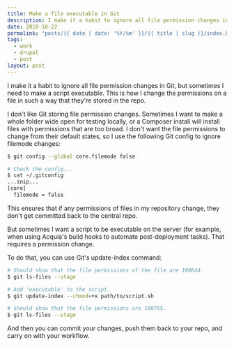 ```yaml
---
title: Make a file executable in Git
description: I make it a habit to ignore all file permission changes in Git, but sometimes I need to make a script executable. This is how I change the permissions on a file in such a way that they're stored in the repo.
date: 2018-10-22
permalink: "posts/{{ date | date: '%Y/%m' }}/{{ title | slug }}/index.html"
tags:
  - work
  - drupal
  - post
layout: post
---
```

I make it a habit to ignore all file permission changes in Git, but sometimes I need to make a script executable. This is how I change the permissions on a file in such a way that they're stored in the repo.

I don't like Git storing file permission changes. Sometimes I want to make a whole folder wide open for testing locally, or a Composer install will install files with permissions that are too broad. I don't want the file permissions to change from their default states, so I use the following Git config to ignore filemode changes:

```bash
$ git config --global core.filemode false

# Check the config...
$ cat ~/.gitconfig
...snip...
[core]
  filemode = false
```

This ensures that if any permissions of files in my repository change, they don't get committed back to the central repo.

But sometimes I want a script to be executable on the server (for example, when using Acquia's build hooks to automate post-deployment tasks). That requires a permission change.

To do that, you can use Git's update-index command:

```bash
# Should show that the file permissions of the file are 100644.
$ git ls-files --stage

# Add 'executable' to the script.
$ git update-index --chmod=+x path/to/script.sh

# Should show that the file permissions are 100755.
$ git ls-files --stage
```

And then you can commit your changes, push them back to your repo, and carry on with your workflow.
